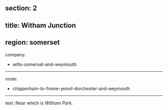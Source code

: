section: 2
----
title: Witham Junction
----
region: somerset
----
company:
- wilts-somerset-and-weymouth
----
route:
- chippenham-to-frome-yeovil-dorchester-and-weymouth
----
text: Near which is *Witham Park*.
